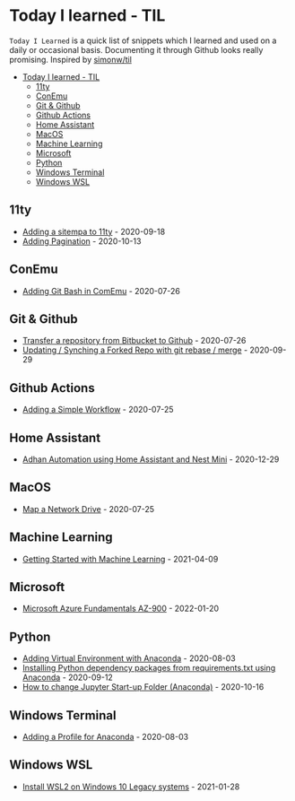# Today I learned - TIL
`Today I Learned` is a quick list of snippets which I learned and used on a daily or occasional basis. Documenting it through Github looks really promising. Inspired by [simonw/til](https://github.com/simonw/til)

- [Today I learned - TIL](#today-i-learned---til)
  - [11ty](#11ty)
  - [ConEmu](#conemu)
  - [Git & Github](#git--github)
  - [Github Actions](#github-actions)
  - [Home Assistant](#home-assistant)
  - [MacOS](#macos)
  - [Machine Learning](#machine-learning)
  - [Microsoft](#microsoft)
  - [Python](#python)
  - [Windows Terminal](#windows-terminal)
  - [Windows WSL](#windows-wsl)


## 11ty
* [Adding a sitempa to 11ty](https://github.com/Akbarsait/todayilearned/blob/master/11ty/adding-a-sitemap.md) - 2020-09-18
* [Adding Pagination](https://github.com/Akbarsait/todayilearned/blob/master/11ty/adding-pagination.md) - 2020-10-13

## ConEmu
* [Adding Git Bash in ComEmu](https://github.com/Akbarsait/todayilearned/blob/master/conemu-utils/adding-gitbash.md) - 2020-07-26

## Git & Github
* [Transfer a repository from Bitbucket to Github](https://github.com/Akbarsait/todayilearned/blob/master/github/transfer-repository-frombitbucket-togithub.md) - 2020-07-26
* [Updating / Synching a Forked Repo with git rebase / merge](https://github.com/Akbarsait/todayilearned/blob/master/github/updating-synching-forked-repowithgit-rebase-merge.md) - 2020-09-29

## Github Actions
* [Adding a Simple Workflow](https://github.com/Akbarsait/todayilearned/blob/master/github-actions/adding-a-simple-workflow.md) - 2020-07-25

## Home Assistant
* [Adhan Automation using Home Assistant and Nest Mini](https://github.com/Akbarsait/todayilearned/blob/master/home-assistant/adhaan-automation-nest-mini.md) - 2020-12-29

## MacOS
* [Map a Network Drive](https://github.com/Akbarsait/todayilearned/blob/master/macos/map-a-network-drive.md) - 2020-07-25

## Machine Learning
* [Getting Started with Machine Learning](https://github.com/Akbarsait/todayilearned/blob/master/machine-learning/README.md) - 2021-04-09

## Microsoft
* [Microsoft Azure Fundamentals AZ-900](https://github.com/Akbarsait/todayilearned/blob/master/microsoft/azure-az900.md) - 2022-01-20


## Python
* [Adding Virtual Environment with Anaconda](https://github.com/Akbarsait/todayilearned/blob/master/python/adding-virtual-environment-anaconda.md) - 2020-08-03
* [Installing Python dependency packages from requirements.txt using  Anaconda](https://github.com/Akbarsait/todayilearned/blob/master/python/installing-python-depencypackage-anaconda.md) - 2020-09-12
* [How to change Jupyter Start-up Folder (Anaconda)](https://github.com/Akbarsait/todayilearned/blob/master/python/howto-change-jupyter-notebook-startup-folder.md) - 2020-10-16

## Windows Terminal
* [Adding a Profile for Anaconda](https://github.com/Akbarsait/todayilearned/blob/master/windows-terminal/adding-profile-for-anaconda.md) - 2020-08-03

## Windows WSL
* [Install WSL2 on Windows 10 Legacy systems](https://github.com/Akbarsait/todayilearned/blob/master/windows-wsl/install-wsl-in-windows10-legacy.md) - 2021-01-28